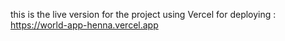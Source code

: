 this is the live version for the project using Vercel for deploying : https://world-app-henna.vercel.app
